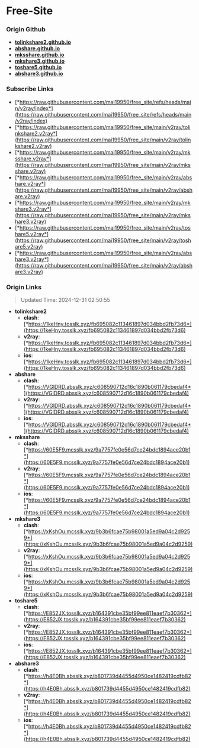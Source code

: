 # Free-Site

### Origin Github

- [**tolinkshare2.github.io**](https://github.com/tolinkshare2/tolinkshare2.github.io)
- [**abshare.github.io**](https://github.com/abshare/abshare.github.io)
- [**mksshare.github.io**](https://github.com/mksshare/mksshare.github.io)
- [**mkshare3.github.io**](https://github.com/mkshare3/mkshare3.github.io)
- [**toshare5.github.io**](https://github.com/toshare5/toshare5.github.io)
- [**abshare3.github.io**](https://github.com/abshare3/abshare3.github.io)

### Subscribe Links

- [*https://raw.githubusercontent.com/mai19950/free_site/refs/heads/main/v2ray/index*](https://raw.githubusercontent.com/mai19950/free_site/refs/heads/main/v2ray/index)
- [*https://raw.githubusercontent.com/mai19950/free_site/main/v2ray/tolinkshare2.v2ray*](https://raw.githubusercontent.com/mai19950/free_site/main/v2ray/tolinkshare2.v2ray)
- [*https://raw.githubusercontent.com/mai19950/free_site/main/v2ray/mksshare.v2ray*](https://raw.githubusercontent.com/mai19950/free_site/main/v2ray/mksshare.v2ray)
- [*https://raw.githubusercontent.com/mai19950/free_site/main/v2ray/abshare.v2ray*](https://raw.githubusercontent.com/mai19950/free_site/main/v2ray/abshare.v2ray)
- [*https://raw.githubusercontent.com/mai19950/free_site/main/v2ray/mkshare3.v2ray*](https://raw.githubusercontent.com/mai19950/free_site/main/v2ray/mkshare3.v2ray)
- [*https://raw.githubusercontent.com/mai19950/free_site/main/v2ray/toshare5.v2ray*](https://raw.githubusercontent.com/mai19950/free_site/main/v2ray/toshare5.v2ray)
- [*https://raw.githubusercontent.com/mai19950/free_site/main/v2ray/abshare3.v2ray*](https://raw.githubusercontent.com/mai19950/free_site/main/v2ray/abshare3.v2ray)

### Origin Links

> Updated Time: 2024-12-31 02:50:55

- **tolinkshare2**
  - **clash**: [*https://1keHny.tosslk.xyz/fb695082c113461897d034bbd2fb73d6*](https://1keHny.tosslk.xyz/fb695082c113461897d034bbd2fb73d6)
  - **v2ray**: [*https://1keHny.tosslk.xyz/fb695082c113461897d034bbd2fb73d6*](https://1keHny.tosslk.xyz/fb695082c113461897d034bbd2fb73d6)
  - **ios**: [*https://1keHny.tosslk.xyz/fb695082c113461897d034bbd2fb73d6*](https://1keHny.tosslk.xyz/fb695082c113461897d034bbd2fb73d6)
- **abshare**
  - **clash**: [*https://VGlDRD.absslk.xyz/c608590712d16c1890b061179cbedaf4*](https://VGlDRD.absslk.xyz/c608590712d16c1890b061179cbedaf4)
  - **v2ray**: [*https://VGlDRD.absslk.xyz/c608590712d16c1890b061179cbedaf4*](https://VGlDRD.absslk.xyz/c608590712d16c1890b061179cbedaf4)
  - **ios**: [*https://VGlDRD.absslk.xyz/c608590712d16c1890b061179cbedaf4*](https://VGlDRD.absslk.xyz/c608590712d16c1890b061179cbedaf4)
- **mksshare**
  - **clash**: [*https://60E5F9.mcsslk.xyz/9a7757fe0e56d7ce24bdc1894ace20b1*](https://60E5F9.mcsslk.xyz/9a7757fe0e56d7ce24bdc1894ace20b1)
  - **v2ray**: [*https://60E5F9.mcsslk.xyz/9a7757fe0e56d7ce24bdc1894ace20b1*](https://60E5F9.mcsslk.xyz/9a7757fe0e56d7ce24bdc1894ace20b1)
  - **ios**: [*https://60E5F9.mcsslk.xyz/9a7757fe0e56d7ce24bdc1894ace20b1*](https://60E5F9.mcsslk.xyz/9a7757fe0e56d7ce24bdc1894ace20b1)
- **mkshare3**
  - **clash**: [*https://xKshOu.mcsslk.xyz/9b3b6fcae75b98001a5ed9a04c2d9259*](https://xKshOu.mcsslk.xyz/9b3b6fcae75b98001a5ed9a04c2d9259)
  - **v2ray**: [*https://xKshOu.mcsslk.xyz/9b3b6fcae75b98001a5ed9a04c2d9259*](https://xKshOu.mcsslk.xyz/9b3b6fcae75b98001a5ed9a04c2d9259)
  - **ios**: [*https://xKshOu.mcsslk.xyz/9b3b6fcae75b98001a5ed9a04c2d9259*](https://xKshOu.mcsslk.xyz/9b3b6fcae75b98001a5ed9a04c2d9259)
- **toshare5**
  - **clash**: [*https://E852JX.tosslk.xyz/b164391cbe35bf99ee811eaef7b30362*](https://E852JX.tosslk.xyz/b164391cbe35bf99ee811eaef7b30362)
  - **v2ray**: [*https://E852JX.tosslk.xyz/b164391cbe35bf99ee811eaef7b30362*](https://E852JX.tosslk.xyz/b164391cbe35bf99ee811eaef7b30362)
  - **ios**: [*https://E852JX.tosslk.xyz/b164391cbe35bf99ee811eaef7b30362*](https://E852JX.tosslk.xyz/b164391cbe35bf99ee811eaef7b30362)
- **abshare3**
  - **clash**: [*https://h4E0Bh.absslk.xyz/b801739d4455d4950ce1482419cdfb82*](https://h4E0Bh.absslk.xyz/b801739d4455d4950ce1482419cdfb82)
  - **v2ray**: [*https://h4E0Bh.absslk.xyz/b801739d4455d4950ce1482419cdfb82*](https://h4E0Bh.absslk.xyz/b801739d4455d4950ce1482419cdfb82)
  - **ios**: [*https://h4E0Bh.absslk.xyz/b801739d4455d4950ce1482419cdfb82*](https://h4E0Bh.absslk.xyz/b801739d4455d4950ce1482419cdfb82)
